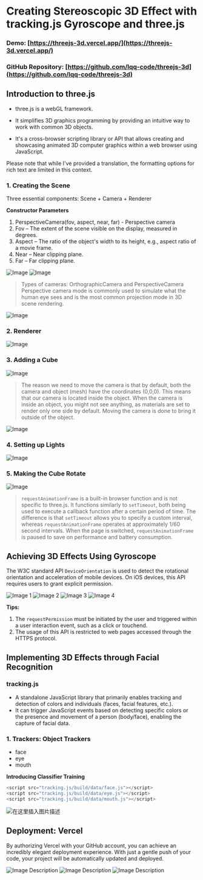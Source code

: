 # Creating Stereoscopic 3D Effect with tracking.js Gyroscope and three.js

### Demo: [https://threejs-3d.vercel.app/](https://threejs-3d.vercel.app/)
### GitHub Repository: [https://github.com/lqq-code/threejs-3d](https://github.com/lqq-code/threejs-3d)

## Introduction to three.js

- three.js is a webGL framework.
  
- It simplifies 3D graphics programming by providing an intuitive way to work with common 3D objects.
  
- It's a cross-browser scripting library or API that allows creating and showcasing animated 3D computer graphics within a web browser using JavaScript.

Please note that while I've provided a translation, the formatting options for rich text are limited in this context.
  

### 1. Creating the Scene

Three essential components: Scene + Camera + Renderer

**Constructor Parameters**

1. PerspectiveCamera(fov, aspect, near, far) - Perspective camera
2. Fov – The extent of the scene visible on the display, measured in degrees.
3. Aspect – The ratio of the object's width to its height, e.g., aspect ratio of a movie frame.
4. Near – Near clipping plane.
5. Far – Far clipping plane.

![Image](https://img-blog.csdnimg.cn/2fc869a70eb240e8ae0bc8f53b8bdff6.png?x-oss-process=image/watermark,type_ZHJvaWRzYW5zZmFsbGJhY2s,shadow_50,text_Q1NETiBA5qSw5Y2k5bel56iL5biI,size_20,color_FFFFFF,t_70,g_se,x_16#pic_center)
![Image](https://img-blog.csdnimg.cn/0916141fbd544962bef2e7ad21964933.png?x-oss-process=image/watermark,type_ZHJvaWRzYW5zZmFsbGJhY2s,shadow_50,text_Q1NETiBA5qSw5Y2k5bel56iL5biI,size_20,color_FFFFFF,t_70,g_se,x_16#pic_center)

> Types of cameras: OrthographicCamera and PerspectiveCamera
> Perspective camera mode is commonly used to simulate what the human eye sees and is the most common projection mode in 3D scene rendering.
>
![Image](https://img-blog.csdnimg.cn/d251370a14154b41a9527a0b894bd2a9.png?x-oss-process=image/watermark,type_ZHJvaWRzYW5zZmFsbGJhY2s,shadow_50,text_Q1NETiBA5qSw5Y2k5bel56iL5biI,size_18,color_FFFFFF,t_70,g_se,x_16#pic_center)
### 2. Renderer
![Image](https://img-blog.csdnimg.cn/04ce3aafce9e4968ad1ebe137b60eecd.png?x-oss-process=image/watermark,type_ZHJvaWRzYW5zZmFsbGJhY2s,shadow_50,text_Q1NETiBA5qSw5Y2k5bel56iL5biI,size_20,color_FFFFFF,t_70,g_se,x_16#pic_center)

### 3. Adding a Cube
![Image](https://img-blog.csdnimg.cn/b629a2f0bc8f4763adc7fa6f34055f9d.png?x-oss-process=image/watermark,type_ZHJvaWRzYW5zZmFsbGJhY2s,shadow_50,text_Q1NETiBA5qSw5Y2k5bel56iL5biI,size_20,color_FFFFFF,t_70,g_se,x_16#pic_center)

> The reason we need to move the camera is that by default, both the camera and object (mesh) have the coordinates (0,0,0). This means that our camera is located inside the object. When the camera is inside an object, you might not see anything, as materials are set to render only one side by default. Moving the camera is done to bring it outside of the object.
>
![Image](https://img-blog.csdnimg.cn/f2c8370e7a4f43e3882000789bdce047.png?x-oss-process=image/watermark,type_ZHJvaWRzYW5zZmFsbGJhY2s,shadow_50,text_Q1NETiBA5qSw5Y2k5bel56iL5biI,size_19,color_FFFFFF,t_70,g_se,x_16#pic_center)

### 4. Setting up Lights
![Image](https://img-blog.csdnimg.cn/1e3a7077605e483587505e239cc4b657.png?x-oss-process=image/watermark,type_ZHJvaWRzYW5zZmFsbGJhY2s,shadow_50,text_Q1NETiBA5qSw5Y2k5bel56iL5biI,size_20,color_FFFFFF,t_70,g_se,x_16#pic_center)

### 5. Making the Cube Rotate
![Image](https://img-blog.csdnimg.cn/04a461650a694b3caba111c9e6e5001c.png?x-oss-process=image/watermark,type_ZHJvaWRzYW5zZmFsbGJhY2s,shadow_50,text_Q1NETiBA5qSw5Y2k5bel56iL5biI,size_20,color_FFFFFF,t_70,g_se,x_16#pic_center)

> `requestAnimationFrame` is a built-in browser function and is not specific to three.js. It functions similarly to `setTimeout`, both being used to execute a callback function after a certain period of time.
> The difference is that `setTimeout` allows you to specify a custom interval, whereas `requestAnimationFrame` operates at approximately 1/60 second intervals. When the page is switched, `requestAnimationFrame` is paused to save on performance and battery consumption.


## Achieving 3D Effects Using Gyroscope

The W3C standard API `DeviceOrientation` is used to detect the rotational orientation and acceleration of mobile devices. On iOS devices, this API requires users to grant explicit permission.

![Image 1](https://img-blog.csdnimg.cn/f491b776a7d94537978b86ad8f9657f6.png?x-oss-process=image/watermark,type_ZHJvaWRzYW5zZmFsbGJhY2s,shadow_50,text_Q1NETiBA5qSw5Y2k5bel56iL5biI,size_13,color_FFFFFF,t_70,g_se,x_16#pic_center)
![Image 2](https://img-blog.csdnimg.cn/6b5e5b4091d84286bc7302fed93b4409.png?x-oss-process=image/watermark,type_ZHJvaWRzYW5zZmFsbGJhY2s,shadow_50,text_Q1NETiBA5qSw5Y2k5bel56iL5biI,size_13,color_FFFFFF,t_70,g_se,x_16#pic_center)
![Image 3](https://img-blog.csdnimg.cn/ab06f6284aff4e5f996d75c1718151ed.png?x-oss-process=image/watermark,type_ZHJvaWRzYW5zZmFsbGJhY2s,shadow_50,text_Q1NETiBA5qSw5Y2k5bel56iL5biI,size_13,color_FFFFFF,t_70,g_se,x_16#pic_center)
![Image 4](https://img-blog.csdnimg.cn/5f2527544fab49879df353c18a468b88.png?x-oss-process=image/watermark,type_ZHJvaWRzYW5zZmFsbGJhY2s,shadow_50,text_Q1NETiBA5qSw5Y2k5bel56iL5biI,size_20,color_FFFFFF,t_70,g_se,x_16#pic_center)

**Tips:**
1. The `requestPermission` must be initiated by the user and triggered within a user interaction event, such as a click or touchend.
2. The usage of this API is restricted to web pages accessed through the HTTPS protocol.

## Implementing 3D Effects through Facial Recognition

### tracking.js

- A standalone JavaScript library that primarily enables tracking and detection of colors and individuals (faces, facial features, etc.).
- It can trigger JavaScript events based on detecting specific colors or the presence and movement of a person (body/face), enabling the capture of facial data.

### 1. Trackers: Object Trackers

- face
- eye
- mouth

**Introducing Classifier Training**

```javascript
<script src="tracking.js/build/data/face.js"></script>
<script src="tracking.js/build/data/eye.js"></script>
<script src="tracking.js/build/data/mouth.js"></script>
```
![在这里插入图片描述](https://img-blog.csdnimg.cn/b61d2a17aebf4dbfab596e6667581383.png?x-oss-process=image/watermark,type_ZHJvaWRzYW5zZmFsbGJhY2s,shadow_50,text_Q1NETiBA5qSw5Y2k5bel56iL5biI,size_20,color_FFFFFF,t_70,g_se,x_16#pic_center)


## Deployment: Vercel

By authorizing Vercel with your GitHub account, you can achieve an incredibly elegant deployment experience. With just a gentle push of your code, your project will be automatically updated and deployed.

![Image Description](https://img-blog.csdnimg.cn/271d9a56f4004b07b44945dd0e7adf5e.png?x-oss-process=image/watermark,type_ZHJvaWRzYW5zZmFsbGJhY2s,shadow_50,text_Q1NETiBA5qSw5Y2k5bel56iL5biI,size_20,color_FFFFFF,t_70,g_se,x_16#pic_center)
![Image Description](https://img-blog.csdnimg.cn/fe642853a27840458025d51b1c2d7baa.png?x-oss-process=image/watermark,type_ZHJvaWRzYW5zZmFsbGJhY2s,shadow_50,text_Q1NETiBA5qSw5Y2k5bel56iL5biI,size_20,color_FFFFFF,t_70,g_se,x_16#pic_center)
![Image Description](https://img-blog.csdnimg.cn/10a788d7cdf242938b05befda05cecfc.png?x-oss-process=image/watermark,type_ZHJvaWRzYW5zZmFsbGJhY2s,shadow_50,text_Q1NETiBA5qSw5Y2k5bel56iL5biI,size_20,color_FFFFFF,t_70,g_se,x_16#pic_center)
